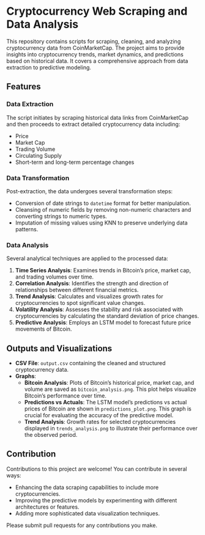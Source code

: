 # Cryptocurrency Web Scraping and Data Analysis

This repository contains scripts for scraping, cleaning, and analyzing cryptocurrency data from CoinMarketCap. The project aims to provide insights into cryptocurrency trends, market dynamics, and predictions based on historical data. It covers a comprehensive approach from data extraction to predictive modeling.

## Features

### Data Extraction

The script initiates by scraping historical data links from CoinMarketCap and then proceeds to extract detailed cryptocurrency data including:
- Price
- Market Cap
- Trading Volume
- Circulating Supply
- Short-term and long-term percentage changes

### Data Transformation

Post-extraction, the data undergoes several transformation steps:
- Conversion of date strings to `datetime` format for better manipulation.
- Cleansing of numeric fields by removing non-numeric characters and converting strings to numeric types.
- Imputation of missing values using KNN to preserve underlying data patterns.

### Data Analysis

Several analytical techniques are applied to the processed data:
1. **Time Series Analysis**: Examines trends in Bitcoin’s price, market cap, and trading volumes over time.
2. **Correlation Analysis**: Identifies the strength and direction of relationships between different financial metrics.
3. **Trend Analysis**: Calculates and visualizes growth rates for cryptocurrencies to spot significant value changes.
4. **Volatility Analysis**: Assesses the stability and risk associated with cryptocurrencies by calculating the standard deviation of price changes.
5. **Predictive Analysis**: Employs an LSTM model to forecast future price movements of Bitcoin.

## Outputs and Visualizations

- **CSV File**: `output.csv` containing the cleaned and structured cryptocurrency data.
- **Graphs**:
  - **Bitcoin Analysis**: Plots of Bitcoin’s historical price, market cap, and volume are saved as `bitcoin_analysis.png`. This plot helps visualize Bitcoin’s performance over time.
  - **Predictions vs Actuals**: The LSTM model’s predictions vs actual prices of Bitcoin are shown in `predictions_plot.png`. This graph is crucial for evaluating the accuracy of the predictive model.
  - **Trend Analysis**: Growth rates for selected cryptocurrencies displayed in `trends_analysis.png` to illustrate their performance over the observed period.

## Contribution

Contributions to this project are welcome! You can contribute in several ways:
- Enhancing the data scraping capabilities to include more cryptocurrencies.
- Improving the predictive models by experimenting with different architectures or features.
- Adding more sophisticated data visualization techniques.

Please submit pull requests for any contributions you make.
